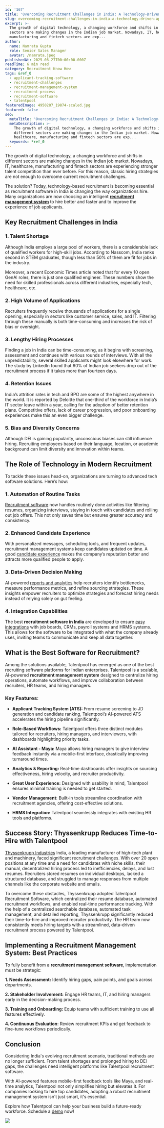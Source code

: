 ```yaml
---
id: '167'
title: 'Overcoming Recruitment Challenges in India: A Technology-Driven Approach'
slug: overcoming-recruitment-challenges-in-india-a-technology-driven-approach
excerpt: >-
  The growth of digital technology, a changing workforce and shifts in different
  sectors are making changes in the Indian job market. Nowadays, IT, healthcare,
  manufacturing and fintech sectors are exp...
author:
  name: Namrata Gupta
  role: Senior Sales Manager
  avatar: /namrata.jpeg
publishedAt: 2025-06-27T00:00:00.000Z
readTime: 6 min read
category: Recruitment Know How
tags: &ref_0
  - applicant-tracking-software
  - recruitment-challenges
  - recruitment-management-system
  - recruitment-process
  - recruitment-software
  - talentpool
featuredImage: 4950287_19874-scaled.jpg
featured: false
seo:
  metaTitle: 'Overcoming Recruitment Challenges in India: A Technology-Driven Approach'
  metaDescription: >-
    The growth of digital technology, a changing workforce and shifts in
    different sectors are making changes in the Indian job market. Nowadays, IT,
    healthcare, manufacturing and fintech sectors are exp...
  keywords: *ref_0
---
```


The growth of digital technology, a changing workforce and shifts in different sectors are making changes in the Indian job market. Nowadays, IT, healthcare, manufacturing and fintech sectors are experiencing stronger talent competition than ever before. For this reason, classic hiring strategies are not enough to overcome current recruitment challenges.  

The solution? Today, technology-based recruitment is becoming essential as recruitment software in India is changing the way organizations hire. Many organizations are now choosing an intelligent [**recruitment management system**](https://www.thetalentpool.ai/) to hire better and faster and to improve the experience of job applicants. 

## **Key Recruitment Challenges in India** 

### **1\. Talent Shortage** 

Although India employs a large pool of workers, there is a considerable lack of qualified workers for high-skill jobs. According to Nasscom, India ranks second in STEM graduates, though less than 50% of them are fit for jobs in the industry.  

Moreover, a recent Economic Times article noted that for every 10 open GenAI roles, there is just one qualified engineer. These numbers show the need for skilled professionals across different industries, especially tech, healthcare, etc. 

### **2\. High Volume of Applications** 

Recruiters frequently receive thousands of applications for a single opening, especially in sectors like customer service, sales, and IT. Filtering through these manually is both time-consuming and increases the risk of bias or oversight. 

### **3\. Lengthy Hiring Processes** 

Finding a job in India can be time-consuming, as it begins with screening, assessment and continues with various rounds of interviews. With all the unpredictability, several skilled applicants might look elsewhere for work. The study by LinkedIn found that 60% of Indian job seekers drop out of the recruitment process if it takes more than fourteen days. 

### **4\. Retention Issues** 

India’s attrition rates in tech and BPO are some of the highest anywhere in the world. It is reported by Deloitte that one-third of the workforce in India’s IT sector leave within a year, calling for the adoption of better retention plans. Competitive offers, lack of career progression, and poor onboarding experiences make this an even bigger challenge.  

### **5\. Bias and Diversity Concerns** 

Although DEI is gaining popularity, unconscious biases can still influence hiring. Recruiting employees based on their language, location, or academic background can limit diversity and innovation within teams. 

## **The Role of Technology in Modern Recruitment** 

To tackle these issues head-on, organizations are turning to advanced tech software solutions. Here’s how: 

### **1\. Automation of Routine Tasks** 

[Recruitment software](https://www.thetalentpool.ai/blogs/the-ultimate-guide-to-selecting-the-right-recruitment-software/) now handles routinely done activities like filtering resumes, organizing interviews, staying in touch with candidates and rolling out job offers. This not only saves time but ensures greater accuracy and consistency. 

### **2\. Enhanced Candidate Experience** 

With personalized messages, scheduling tools, and frequent updates, recruitment management systems keep candidates updated on time. A good [candidate experience](https://www.thetalentpool.ai/blogs/creating-positive-candidate-experience-actionable-tips/) makes the company’s reputation better and attracts more qualified people to apply. 

### **3\. Data-Driven Decision Making** 

AI-powered [reports and analytics](https://www.thetalentpool.ai/reports-and-analytics/) help recruiters identify bottlenecks, measure performance metrics, and refine sourcing strategies. These insights empower recruiters to optimize strategies and forecast hiring needs instead of relying solely on gut feeling. 

### **4\. Integration Capabilities** 

The best **recruitment software in India** are developed to ensure [easy integrations](https://www.thetalentpool.ai/ats-integrations/) with job boards, CRMs, payroll systems and HRMS systems. This allows for the software to be integrated with what the company already uses, inviting teams to communicate and keep all data together. 

## **What is the Best Software for Recruitment?** 

Among the solutions available, Talentpool has emerged as one of the best recruiting software platforms for Indian enterprises. Talentpool is a scalable, AI-powered **recruitment management system** designed to centralize hiring operations, automate workflows, and improve collaboration between recruiters, HR teams, and hiring managers. 

### **Key Features:** 

- **Applicant Tracking System (ATS):** From resume screening to JD generation and candidate ranking, Talentpool’s AI-powered ATS accelerates the hiring pipeline significantly. 

- **Role-Based Workflows:** Talentpool offers three distinct modules tailored for recruiters, hiring managers, and interviewers, with dashboards highlighting priority tasks. 

- **AI Assistant - Maya:** Maya allows hiring managers to give interview feedback instantly via a mobile-first interface, drastically improving turnaround times. 

- **Analytics & Reporting:** Real-time dashboards offer insights on sourcing effectiveness, hiring velocity, and recruiter productivity. 

- **Great User Experience:** Designed with usability in mind, Talentpool ensures minimal training is needed to get started. 

- **Vendor Management:** Built-in tools streamline coordination with recruitment agencies, offering cost-effective solutions. 

- **HRMS Integration:** Talentpool seamlessly integrates with existing HR tools and platforms. 

## **Success Story: Thyssenkrupp Reduces Time-to-Hire with Talentpool** 

[Thyssenkrupp Industries](https://www.thetalentpool.ai/wp-content/uploads/2024/10/Thyssenkrupp_reduces_time_to_hire.pdf) India, a leading manufacturer of high-tech plant and machinery, faced significant recruitment challenges. With over 20 open positions at any time and a need for candidates with niche skills, their manual, decentralized hiring process led to inefficiencies, delays, and lost resumes. Recruiters stored resumes on individual desktops, lacked a structured database, and struggled to manage responses from multiple channels like the corporate website and emails. 

To overcome these obstacles, Thyssenkrupp adopted Talentpool Recruitment Software, which centralized their resume database, automated recruitment workflows, and enabled real-time performance tracking. With the help of a centralized searchable database, automated task management, and detailed reporting, Thyssenkrupp significantly reduced their time-to-hire and improved recruiter productivity. The HR team now consistently meets hiring targets with a streamlined, data-driven recruitment process powered by Talentpool. 

## **Implementing a Recruitment Management System: Best Practices** 

To fully benefit from a **recruitment management software**, implementation must be strategic: 

**1\. Needs Assessment:** Identify hiring gaps, pain points, and goals across departments. 

**2\. Stakeholder Involvement:** Engage HR teams, IT, and hiring managers early in the decision-making process. 

**3\. Training and Onboarding:** Equip teams with sufficient training to use all features effectively. 

**4\. Continuous Evaluation:** Review recruitment KPIs and get feedback to fine-tune workflows periodically. 

## **Conclusion** 

Considering India's evolving recruitment scenario, traditional methods are no longer sufficient. From talent shortages and prolonged hiring to DEI gaps, the challenges need intelligent platforms like Talentpool recruitment software. 

With AI-powered features mobile-first feedback tools like Maya, and real-time analytics, Talentpool not only simplifies hiring but elevates it. For companies looking to hire top candidates, adopting a robust recruitment management system isn't just smart, it's essential. 

Explore how Talentpool can help your business build a future-ready workforce. Schedule a [demo](https://www.thetalentpool.ai/recruitment-software/) now! 

![](images/4950287_19874-1024x715.jpg)
